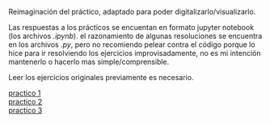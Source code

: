 Reimaginación del práctico, adaptado para poder digitalizarlo/visualizarlo.

Las respuestas a los prácticos se encuentan en formato jupyter notebook (los archivos *.ipynb*). el razonamiento de algunas resoluciones se encuentra en los archivos *.py*, pero no recomiendo pelear contra el código porque lo hice para ir resolviendo los ejercicios improvisadamente, no es mi intención mantenerlo o hacerlo mas simple/comprensible.

Leer los ejercicios originales previamente es necesario. 

[practico 1](https://drive.google.com/open?id=1X4ZGeWQ1vZYP2aSQvWfEOVqeW-tZedKD)  
[practico 2](https://drive.google.com/open?id=1N98T6xU6Girdz2Ngt9CzE8Mjy97uICZ6)  
[practico 3](https://drive.google.com/open?id=1JJ6D0K4PxrUNBxusu_mlLYhUlXX-txsN)  
